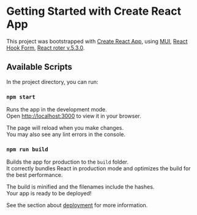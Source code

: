 # Getting Started with Create React App

This project was bootstrapped with [Create React App](https://github.com/facebook/create-react-app), using [MUI](https://mui.com/), [React Hook Form](https://react-hook-form.com/), [React roter v.5.3.0](https://v5.reactrouter.com/web/guides/quick-start).

## Available Scripts

In the project directory, you can run:

### `npm start`

Runs the app in the development mode.\
Open [http://localhost:3000](http://localhost:3000) to view it in your browser.

The page will reload when you make changes.\
You may also see any lint errors in the console.

### `npm run build`

Builds the app for production to the `build` folder.\
It correctly bundles React in production mode and optimizes the build for the best performance.

The build is minified and the filenames include the hashes.\
Your app is ready to be deployed!

See the section about [deployment](https://facebook.github.io/create-react-app/docs/deployment) for more information.
